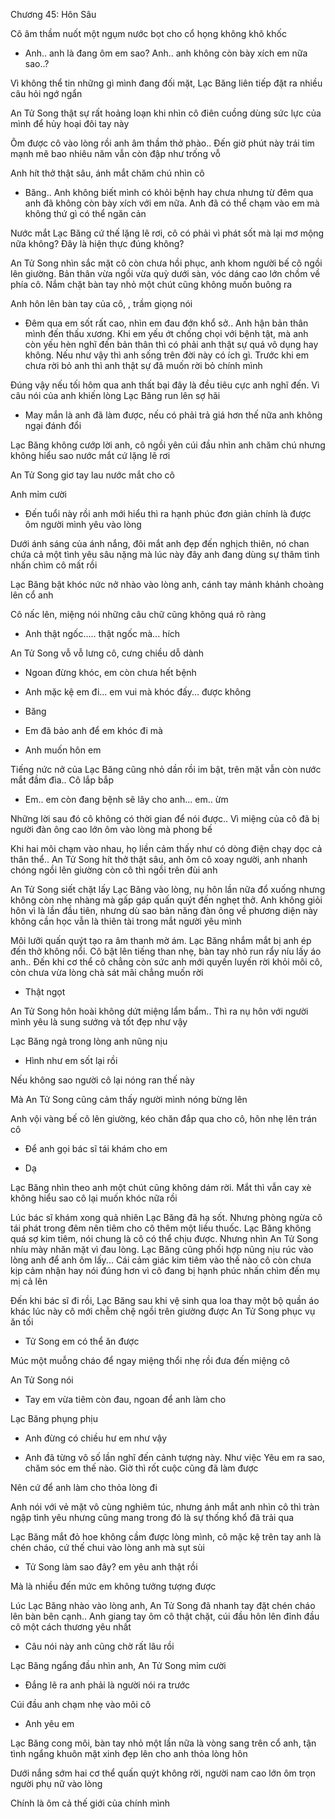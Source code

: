 




Chương 45: Hôn Sâu

Cô âm thầm nuốt một ngụm nước bọt cho cổ họng không khô khốc

- Anh.. anh là đang ôm em sao? Anh.. anh không còn bày xích em nữa sao..?

Vì không thể tin những gì mình đang đối mặt, Lạc Băng liên tiếp đặt ra nhiều câu hỏi ngớ ngẩn

An Tử Song thật sự rất hoảng loạn khi nhìn cô điên cuồng dùng sức lực của mình để hủy hoại đôi tay này

Ôm được cô vào lòng rồi anh âm thầm thở phào.. Đến giờ phút này trái tim mạnh mẽ bao nhiêu năm vẫn còn đập như trống vỗ

Anh hít thở thật sâu, ánh mắt chăm chú nhìn cô

- Băng.. Anh không biết mình có khỏi bệnh hay chưa nhưng từ đêm qua anh đã không còn bày xích với em nữa. Anh đã có thể chạm vào em mà không thứ gì có thể ngăn cản

Nước mắt Lạc Băng cứ thế lặng lẽ rơi, cô có phải vì phát sốt mà lại mơ mộng nữa không? Đây là hiện thực đúng không?

An Tử Song nhìn sắc mặt cô còn chưa hồi phục, anh khom người bế cô ngồi lên giường. Bản thân vừa ngồi vừa quỳ dưới sàn, vóc dáng cao lớn chồm về phía cô. Nắm chặt bàn tay nhỏ một chút cũng không muốn buông ra

Anh hôn lên bàn tay của cô, , trầm giọng nói

- Đêm qua em sốt rất cao, nhìn em đau đớn khổ sở.. Anh hận bản thân mình đến thấu xương. Khi em yếu ớt chống chọi với bệnh tật, mà anh còn yếu hèn nghĩ đến bản thân thì có phải anh thật sự quá vô dụng hay không. Nếu như vậy thì anh sống trên đời này có ích gì. Trước khi em chưa rời bỏ anh thì anh thật sự đã muốn rời bỏ chính mình

Đúng vậy nếu tối hôm qua anh thất bại đây là đều tiêu cực anh nghĩ đến. Vì câu nói của anh khiến lòng Lạc Băng run lên sợ hãi

- May mắn là anh đã làm được, nếu có phải trả giá hơn thế nữa anh không ngại đánh đổi

Lạc Băng không cướp lời anh, cô ngồi yên cúi đầu nhìn anh chăm chú nhưng không hiểu sao nước mắt cứ lặng lẽ rơi

An Tử Song giơ tay lau nước mắt cho cô

Anh mỉm cười

- Đến tuổi này rồi anh mới hiểu thì ra hạnh phúc đơn giản chính là được ôm người mình yêu vào lòng

Dưới ánh sáng của ánh nắng, đôi mắt anh đẹp đến nghịch thiên, nó chan chứa cả một tình yêu sâu nặng mà lúc này đây anh đang dùng sự thâm tình nhấn chìm cô mất rồi

Lạc Băng bật khóc nức nở nhào vào lòng anh, cánh tay mảnh khảnh choàng lên cổ anh

Cô nấc lên, miệng nói những câu chữ cũng không quá rõ ràng

- Anh thật ngốc..... thật ngốc mà... hích

An Tử Song vỗ vỗ lưng cô, cưng chiều dỗ dành

- Ngoan đừng khóc, em còn chưa hết bệnh

- Anh mặc kệ em đi... em vui mà khóc đấy... được không

- Băng

- Em đã bảo anh để em khóc đi mà

- Anh muốn hôn em

Tiếng nức nở của Lạc Băng cũng nhỏ dần rồi im bật, trên mặt vẫn còn nước mắt đầm đìa.. Cô lắp bắp

- Em.. em còn đang bệnh sẽ lây cho anh... em.. ừm

Những lời sau đó cô không có thời gian để nói được.. Vì miệng của cô đã bị người đàn ông cao lớn ôm vào lòng mà phong bế

Khi hai môi chạm vào nhau, họ liền cảm thấy như có dòng điện chạy dọc cả thân thể.. An Tử Song hít thở thật sâu, anh ôm cô xoay người, anh nhanh chóng ngồi lên giường còn cô thì ngồi trên đùi anh

An Tử Song siết chặt lấy Lạc Băng vào lòng, nụ hôn lần nữa đổ xuống nhưng không còn nhẹ nhàng mà gấp gáp quấn quýt đến nghẹt thở. Anh không giỏi hôn vì là lần đầu tiên, nhưng dù sao bản năng đàn ông về phương diện này không cần học vẫn là thiên tài trong mắt người yêu mình

Môi lưỡi quấn quýt tạo ra âm thanh mờ ám. Lạc Băng nhắm mắt bị anh ép đến thở không nổi. Cô bật lên tiếng than nhẹ, bàn tay nhỏ run rẩy níu lấy áo anh.. Đến khi cơ thể cô chẳng còn sức anh mới quyến luyến rời khỏi môi cô, còn chưa vừa lòng chà sát mãi chẳng muốn rời

- Thật ngọt

An Tử Song hôn hoài không dứt miệng lẩm bẩm.. Thì ra nụ hôn với người mình yêu là sung sướng và tốt đẹp như vậy

Lạc Băng ngả trong lòng anh nũng nịu

- Hình như em sốt lại rồi

Nếu không sao người cô lại nóng ran thế này

Mà An Tử Song cũng cảm thấy người mình nóng bừng lên

Anh vội vàng bế cô lên giường, kéo chăn đắp qua cho cô, hôn nhẹ lên trán cô

- Để anh gọi bác sĩ tái khám cho em

- Dạ

Lạc Băng nhìn theo anh một chút cũng không dám rời. Mắt thì vẫn cay xè không hiểu sao cô lại muốn khóc nữa rồi

Lúc bác sĩ khám xong quả nhiên Lạc Băng đã hạ sốt. Nhưng phòng ngừa cô tái phát trong đêm nên tiêm cho cô thêm một liều thuốc. Lạc Băng không quá sợ kim tiêm, nói chung là cô có thể chịu được. Nhưng nhìn An Tử Song nhíu mày nhăn mặt vì đau lòng. Lạc Băng cũng phối hợp nũng nịu rúc vào lòng anh để anh ôm lấy... Cái cảm giác kim tiêm vào thế nào cô còn chưa kịp cảm nhận hay nói đúng hơn vì cô đang bị hạnh phúc nhấn chìm đến mụ mị cả lên

Đến khi bác sĩ đi rồi, Lạc Băng sau khi vệ sinh qua loa thay một bộ quần áo khác lúc này cô mới chễm chệ ngồi trên giường được An Tử Song phục vụ ăn tối

- Tử Song em có thể ăn được

Múc một muỗng cháo để ngay miệng thổi nhẹ rồi đưa đến miệng cô

An Tử Song nói

- Tay em vừa tiêm còn đau, ngoan để anh làm cho

Lạc Băng phụng phịu

- Anh đừng có chiều hư em như vậy

- Anh đã từng vô số lần nghĩ đến cảnh tượng này. Như việc Yêu em ra sao, chăm sóc em thế nào. Giờ thì rốt cuộc cũng đã làm được

Nên cứ để anh làm cho thỏa lòng đi

Anh nói với vẻ mặt vô cùng nghiêm túc, nhưng ánh mắt anh nhìn cô thì tràn ngập tình yêu nhưng cũng mang trong đó là sự thống khổ đã trải qua

Lạc Băng mắt đỏ hoe không cầm được lòng mình, cô mặc kệ trên tay anh là chén cháo, cứ thế chui vào lòng anh mà sụt sùi

- Tử Song làm sao đây? em yêu anh thật rồi

Mà là nhiều đến mức em không tưởng tượng được

Lúc Lạc Băng nhào vào lòng anh, An Tử Song đã nhanh tay đặt chén cháo lên bàn bên cạnh.. Anh giang tay ôm cô thật chặt, cúi đầu hôn lên đỉnh đầu cô một cách thương yêu nhất

- Câu nói này anh cũng chờ rất lâu rồi

Lạc Băng ngẩng đầu nhìn anh, An Tử Song mỉm cười

- Đắng lẽ ra anh phải là người nói ra trước

Cúi đầu anh chạm nhẹ vào môi cô

- Anh yêu em

Lạc Băng cong môi, bàn tay nhỏ một lần nữa là vòng sang trên cổ anh, tận tình ngẩng khuôn mặt xinh đẹp lên cho anh thỏa lòng hôn

Dưới nắng sớm hai cơ thể quấn quýt không rời, người nam cao lớn ôm trọn người phụ nữ vào lòng

Chính là ôm cả thế giới của chính mình




